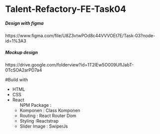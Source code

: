 <h1> Talent-Refactory-FE-Task04 </h1>

 <h5>Design with figma  </h5>
https://www.figma.com/file/U8Z3vtwPOd8c44VVVOEt7E/Task-03?node-id=1%3A3

<h5>Mockup design </h5>
https://drive.google.com/folderview?id=1T2IEw5O009UfIJabT-0TcSOA2arPD7a4

#Build with 

<ul>
  <li>HTML</li>
  <li>CSS</li>
  <li>React
  <ul>
    NPM Package : 
      <li>Komponen : Class Komponen</li>  
    <li>Routing : React Router Dom</li> 
      <li>Styling :Reactstrap</li>  
        <li>Slider Image : SwiperJs</li>  
  </ul>  
  </li>
    
  </ul>
